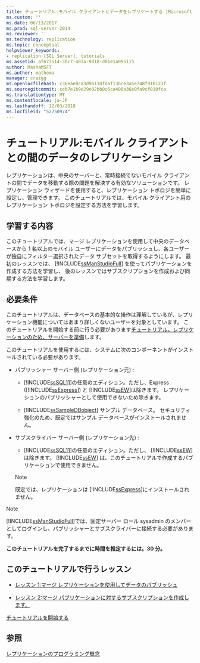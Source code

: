 ```yaml
---
title: チュートリアル:モバイル クライアントとデータをレプリケートする |Microsoft Docs
ms.custom: ''
ms.date: 06/13/2017
ms.prod: sql-server-2014
ms.reviewer: ''
ms.technology: replication
ms.topic: conceptual
helpviewer_keywords:
- replication [SQL Server], tutorials
ms.assetid: af673514-30c7-403a-9d18-d01e1a095115
author: MashaMSFT
ms.author: mathoma
manager: craigg
ms.openlocfilehash: c36eae0ca3d9613dfdaf13bce3a5e748f91b123f
ms.sourcegitcommit: ceb7e1b9e29e02bb0c6ca400a36e0fa9cf010fca
ms.translationtype: MT
ms.contentlocale: ja-JP
ms.lasthandoff: 12/03/2018
ms.locfileid: "52750974"
---
```

# <a name="tutorial-replicating-data-with-mobile-clients"></a>チュートリアル:モバイル クライアントとの間のデータのレプリケーション
  レプリケーションは、中央のサーバーと、常時接続でないモバイル クライアントの間でデータを移動する際の問題を解決する有効なソリューションです。 レプリケーション ウィザードを使用すると、レプリケーション トポロジを簡単に設定し、管理できます。 このチュートリアルでは、モバイル クライアント用のレプリケーション トポロジを設定する方法を学習します。  
  
## <a name="what-you-will-learn"></a>学習する内容  
 このチュートリアルでは、マージ レプリケーションを使用して中央のデータベースから 1 名以上のモバイル ユーザーにデータをパブリッシュし、各ユーザーが独自にフィルター選択されたデータ サブセットを取得するようにします。 最初のレッスンでは、 [!INCLUDE[ssManStudioFull](../../includes/ssmanstudiofull-md.md)] を使ってパブリケーションを作成する方法を学習し、 後のレッスンではサブスクリプションを作成および同期する方法を学習します。  
  
## <a name="requirements"></a>必要条件  
 このチュートリアルは、データベースの基本的な操作は理解しているが、レプリケーション機能についてはあまり詳しくないユーザーを対象としています。 このチュートリアルを開始する前に行う必要があります[チュートリアル。レプリケーションのため、サーバーを準備](tutorial-preparing-the-server-for-replication.md)します。  
  
 このチュートリアルを使用するには、システムに次のコンポーネントがインストールされている必要があります。  
  
-   パブリッシャー サーバー側 (レプリケーション元) :  
  
    -   [!INCLUDE[ssSQL11](../../includes/sssql11-md.md)]の任意のエディション。ただし、Express ([!INCLUDE[ssExpress](../../includes/ssexpress-md.md)]) と [!INCLUDE[ssEW](../../includes/ssew-md.md)]は除きます。 レプリケーションのパブリッシャーとして使用できないため除きます。  
  
    -   [!INCLUDE[ssSampleDBobject](../../includes/sssampledbobject-md.md)] サンプル データベース。 セキュリティ強化のため、既定ではサンプル データベースがインストールされません。  
  
-   サブスクライバー サーバー側 (レプリケーション先) :  
  
    -   [!INCLUDE[ssSQL11](../../includes/sssql11-md.md)]の任意のエディション。ただし、 [!INCLUDE[ssEW](../../includes/ssew-md.md)]は除きます。 [!INCLUDE[ssEW](../../includes/ssew-md.md)] は、このチュートリアルで作成するパブリケーションで使用できません。  
  
    > [!NOTE]  
    >  既定では、レプリケーションは [!INCLUDE[ssExpress](../../includes/ssexpress-md.md)]にインストールされません。  
  
> [!NOTE]  
>  [!INCLUDE[ssManStudioFull](../../includes/ssmanstudiofull-md.md)]では、固定サーバー ロール sysadmin のメンバーとしてログインし、パブリッシャーとサブスクライバーに接続する必要があります。  
  
 **このチュートリアルを完了するまでに時間を推定するには。30 分。**  
  
## <a name="lessons-in-this-tutorial"></a>このチュートリアルで行うレッスン  
  
-   [レッスン 1:マージ レプリケーションを使用してデータのパブリッシュ](lesson-1-publishing-data-using-merge-replication.md)  
  
-   [レッスン 2:マージ パブリケーションに対するサブスクリプションを作成します。](lesson-2-creating-a-subscription-to-the-merge-publication.md)  
  
 [チュートリアルを開始する](merge/merge-replication.md)  
  
## <a name="see-also"></a>参照  
 [レプリケーションのプログラミング概念](concepts/replication-programming-concepts.md)  
  
  

